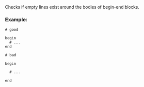 Checks if empty lines exist around the bodies of begin-end
blocks.

### Example:

    # good

    begin
      # ...
    end

    # bad

    begin

      # ...

    end